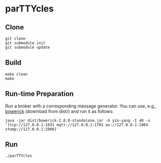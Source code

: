 
# parTTYcles

## Clone

```
git clone 
git submodule init
git submodule update
```

## Build

```
make clean
make
```

## Run-time Preparation

Run a broker with a corresponding message generator.
You can use, e.g., [bowerick](https://github.com/ruedigergad/bowerick) (download from dist/) and run it as follows:

```
java -jar dist/bowerick-2.8.0-standalone.jar -G yin-yang -I 40 -u '[tcp://127.0.0.1:1031 mqtt://127.0.0.1:1701 ws://127.0.0.1:1864 stomp://127.0.0.1:2000]'
```

## Run

```
./parTTYcles
```

